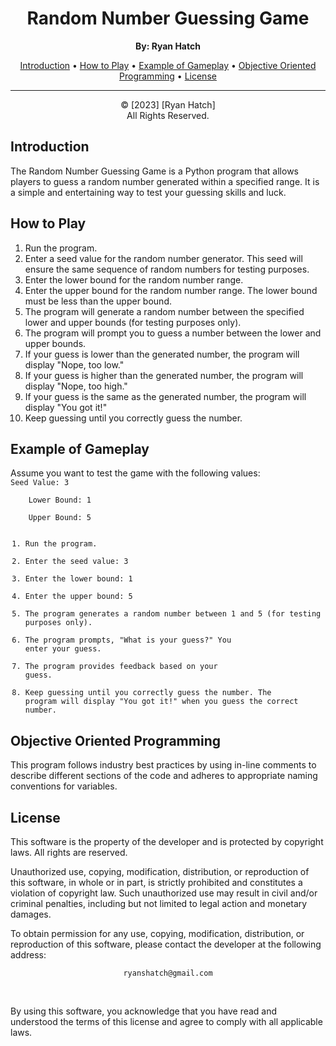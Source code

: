 <!DOCTYPE html>
<html>

<body>
  <h1 align="center">Random Number Guessing Game</h1>

  <p align="center">
    <strong>By: Ryan Hatch</strong><br>
  </p>

  <p align="center">
    <a href="#introduction">Introduction</a> •
    <a href="#how-to-play">How to Play</a> •
    <a href="#example-of-gameplay">Example of Gameplay</a> •
    <a href="#objective-oriented-programming">Objective Oriented Programming</a> •
    <a href="#license">License</a>
  </p>

  *****************************************************

  <p align="center">
    &copy; [2023] [Ryan Hatch]<br>
    All Rights Reserved.
  </p>

  <h2 id="introduction">Introduction</h2>

  <p>
    The Random Number Guessing Game is a Python program that allows players to guess a random number generated within a
    specified range. It is a simple and entertaining way to test your guessing skills and luck.
  </p>

  <h2 id="how-to-play">How to Play</h2>

  <ol>
    <li>Run the program.</li>
    <li>Enter a seed value for the random number generator. This seed will ensure the same sequence of random numbers for
      testing purposes.</li>
    <li>Enter the lower bound for the random number range.</li>
    <li>Enter the upper bound for the random number range. The lower bound must be less than the upper bound.</li>
    <li>The program will generate a random number between the specified lower and upper bounds (for testing purposes only).
    </li>
    <li>The program will prompt you to guess a number between the lower and upper bounds.</li>
    <li>If your guess is lower than the generated number, the program will display "Nope, too low."</li>
    <li>If your guess is higher than the generated number, the program will display "Nope, too high."</li>
    <li>If your guess is the same as the generated number, the program will display "You got it!"</li>
    <li>Keep guessing until you correctly guess the number.</li>
  </ol>

  <h2 id="example-of-gameplay">Example of Gameplay</h2>

  <p>
    Assume you want to test the game with the following values:<br>
    <code>Seed Value: 3<br>
    Lower Bound: 1<br>
    Upper Bound: 5</code>
  </p>
  
  <code><ol>
    <li>Run the program.</li>
    <li>Enter the seed value: 3</li>
    <li>Enter the lower bound: 1</li>
    <li>Enter the upper bound: 5</li>
    <li>The program generates a random number between 1 and 5 (for testing purposes only).</li>
    <li>The program prompts, "What is your guess?" You enter your guess.</li>
    <li>The program provides feedback based on your guess.</li>
    <li>Keep guessing until you correctly guess the number. The program will display "You got it!" when you guess the correct number.</li></code>
  </ol>

  <h2 id="objective-oriented-programming">Objective Oriented Programming</h2>

  <p>
    This program follows industry best practices by using in-line comments to describe different sections of the code and
    adheres to appropriate naming conventions for variables.
  </p>

  <h2 id="license">License</h2>

  <p>
    This software is the property of the developer and is protected by copyright laws. All rights are reserved.
  </p>

  <p>
    Unauthorized use, copying, modification, distribution, or reproduction of this software, in whole or in part, is
    strictly prohibited and constitutes a violation of copyright law. Such unauthorized use may result in civil and/or
    criminal penalties, including but not limited to legal action and monetary damages.
  </p>

  <p>
    To obtain permission for any use, copying, modification, distribution, or reproduction of this software, please contact
    the developer at the following address:<br>
      <p align="center">
        <code>ryanshatch@gmail.com</code>
  </p>
<br>
  <p>
    By using this software, you acknowledge that you have read and understood the terms of this license and agree to comply
    with all applicable laws.
  </p>

</body>

</html>
